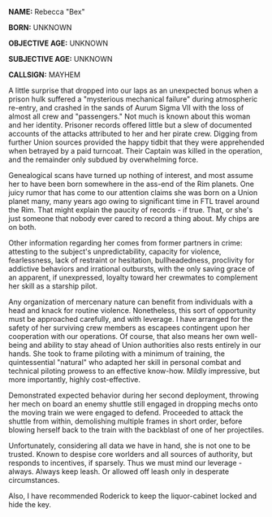 **NAME:** Rebecca "Bex"

**BORN:** UNKNOWN 

**OBJECTIVE AGE:** UNKNOWN

**SUBJECTIVE AGE:** UNKNOWN

**CALLSIGN:** MAYHEM

A little surprise that dropped into our laps as an unexpected bonus when a prison hulk suffered a "mysterious mechanical failure" during atmospheric re-entry, and crashed in the sands of Aurum Sigma VII with the loss of almost all crew and "passengers." Not much is known about this woman and her identity. Prisoner records offered little but a slew of documented accounts of the attacks attributed to her and her pirate crew. Digging from further Union sources provided the happy tidbit that they were apprehended when betrayed by a paid turncoat. Their Captain was killed in the operation, and the remainder only subdued by overwhelming force.

Genealogical scans have turned up nothing of interest, and most assume her to have been born somewhere in the ass-end of the Rim planets. One juicy rumor that has come to our attention claims she was born on a Union planet many, many years ago owing to significant time in FTL travel around the Rim. That might explain the paucity of records - if true. That, or she's just someone that nobody ever cared to record a thing about. My chips are on both.

Other information regarding her comes from former partners in crime: attesting to the subject's unpredictability, capacity for violence, fearlessness, lack of restraint or hesitation, bullheadedness, proclivity for addictive behaviors and irrational outbursts, with the only saving grace of an apparent, if unexpressed, loyalty toward her crewmates to complement her skill as a starship pilot.

Any organization of mercenary nature can benefit from individuals with a head and knack for routine violence. Nonetheless, this sort of opportunity must be approached carefully, and with leverage. I have arranged for the safety of her surviving crew members as escapees contingent upon her cooperation with our operations. Of course, that also means her own well-being and ability to stay ahead of Union authorities also rests entirely in our hands. She took to frame piloting with a minimum of training, the quintessential "natural" who adapted her skill in personal combat and technical piloting prowess to an effective know-how. Mildly impressive, but more importantly, highly cost-effective.

Demonstrated expected behavior during her second deployment, throwing her mech on board an enemy shuttle still engaged in dropping mechs onto the moving train we were engaged to defend. Proceeded to attack the shuttle from within, demolishing multiple frames in short order, before blowing herself back to the train with the backblast of one of her projectiles. 

Unfortunately, considering all data we have in hand, she is not one to be trusted. Known to despise core worlders and all sources of authority, but responds to incentives, if sparsely. Thus we must mind our leverage - always. Always keep leash. Or allowed off leash only in desperate circumstances.

Also, I have recommended Roderick to keep the liquor-cabinet locked and hide the key.